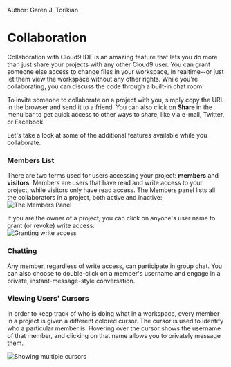 Author: Garen J. Torikian

<!-- video -->

# Collaboration

Collaboration with Cloud9 IDE is an amazing feature that lets you do more than just share your projects with any other Cloud9 user. You can grant someone else access to change files in your workspace, in realtime--or just let them view the workspace without any other rights. While you're collaborating, you can discuss the code through a built-in chat room.

To invite someone to collaborate on a project with you, simply copy the URL in the browser and send it to a friend. You can also click on **Share** in the menu bar to get quick access to other ways to share, like via e-mail, Twitter, or Facebook.

Let's take a look at some of the additional features available while you collaborate.

### Members List

There are two terms used for users accessing your project: **members** and **visitors**. Members are users that have read and write access to your project, while visitors only have read access. The Members panel lists all the collaborators in a project, both active and inactive:  
![The Members Panel](./images/members_panel.png)

If you are the owner of a project, you can click on anyone's user name to grant (or revoke) write access:  
![Granting write access](./images/collab_grant_access.png)

### Chatting

Any member, regardless of write access, can participate in group chat. You can also choose to double-click on a member's username and engage in a private, instant-message-style conversation.

### Viewing Users' Cursors

In order to keep track of who is doing what in a workspace, every member in a project is given a different colored cursor. The cursor is used to identify who a particular member is. Hovering over the cursor shows the username of that member, and clicking on that name allows you to privately message them.

![Showing multiple cursors](./anims/collab_multi_cursor.gif)